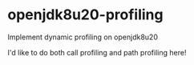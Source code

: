 openjdk8u20-profiling
=====================

Implement dynamic profiling on openjdk8u20

I'd like to do both call profiling and path profiling here!
